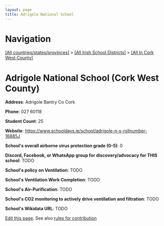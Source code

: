 ```yaml
---
layout: page
title: Adrigole National School
---
```

# Navigation

[[All countries/states/provinces]](../../..) > [[All Irish School Districts]](../..) > [[All In Cork West County]](..)

# Adrigole National School (Cork West County)

**Address**: Adrigole Bantry Co Cork

**Phone**: 027 60118

**Student Count**: 25

**Website**: <https://www.schooldays.ie/school/adrigole-n-s-rollnumber-16885J>

**School's overall airborne virus protection grade (0-5)**: 0

**Discord, Facebook, or WhatsApp group for discovery/advocacy for THIS school**: TODO

**School's policy on Ventilation**: TODO

**School's Ventilation Work Completion**: TODO

**School's Air-Purification**: TODO

**School's CO2 monitoring to actively drive ventilation and filtration**: TODO

**School's Wikidata URL**: TODO


[Edit this page](https://github.com/ventilate-schools/Ireland/edit/main/./Cork_West_County/Adrigole_National_School.md). See also [rules for contribution](../../../contribution-rules/)